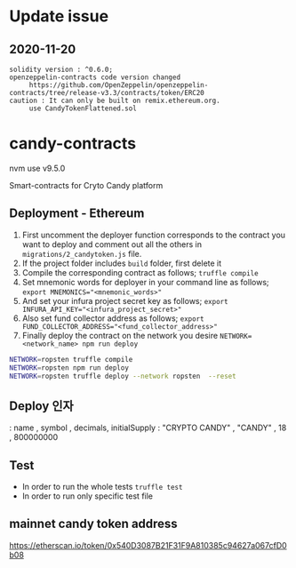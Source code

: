 # Update issue

## 2020-11-20

```
solidity version : ^0.6.0;
openzeppelin-contracts code version changed
     https://github.com/OpenZeppelin/openzeppelin-contracts/tree/release-v3.3/contracts/token/ERC20
caution : It can only be built on remix.ethereum.org.
     use CandyTokenFlattened.sol
```

# candy-contracts

nvm use v9.5.0


Smart-contracts for Cryto Candy platform

## Deployment - Ethereum

1. First uncomment the deployer function corresponds to the contract you want to deploy and comment out all the others in `migrations/2_candytoken.js` file.
2. If the project folder includes `build` folder, first delete it
3. Compile the corresponding contract as follows;
   `truffle compile`
4. Set mnemonic words for deployer in your command line as follows;
   `export MNEMONICS="<mnemonic_words>"`
5. And set your infura project secret key as follows;
   `export INFURA_API_KEY="<infura_project_secret>"`
6. Also set fund collector address as follows;
   `export FUND_COLLECTOR_ADDRESS="<fund_collector_address>"`
7. Finally deploy the contract on the network you desire
   `NETWORK=<network_name> npm run deploy`

```bash
NETWORK=ropsten truffle compile
NETWORK=ropsten npm run deploy
NETWORK=ropsten truffle deploy --network ropsten  --reset

```

## Deploy 인자 

: name , symbol , decimals, initialSupply
: "CRYPTO CANDY" , "CANDY" , 18 , 800000000


## Test

- In order to run the whole tests
  `truffle test`
- In order to run only specific test file

## mainnet candy token address

https://etherscan.io/token/0x540D3087B21F31F9A810385c94627a067cfD0b08